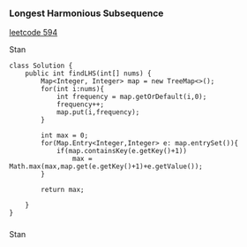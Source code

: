 ### Longest Harmonious Subsequence

[leetcode 594](https://leetcode.com/problems/longest-harmonious-subsequence/submissions/)

Stan

```
class Solution {
    public int findLHS(int[] nums) {
        Map<Integer, Integer> map = new TreeMap<>();
        for(int i:nums){
            int frequency = map.getOrDefault(i,0);
            frequency++;
            map.put(i,frequency);
        }
        
        int max = 0;
        for(Map.Entry<Integer,Integer> e: map.entrySet()){
            if(map.containsKey(e.getKey()+1))
                max = Math.max(max,map.get(e.getKey()+1)+e.getValue());
        }
        
        return max;

    }
}
```

###

Stan

[]()

```

```
